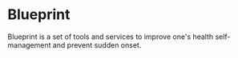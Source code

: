 Blueprint
=========

Blueprint is a set of tools and services to improve one's health self-management and prevent sudden onset.
